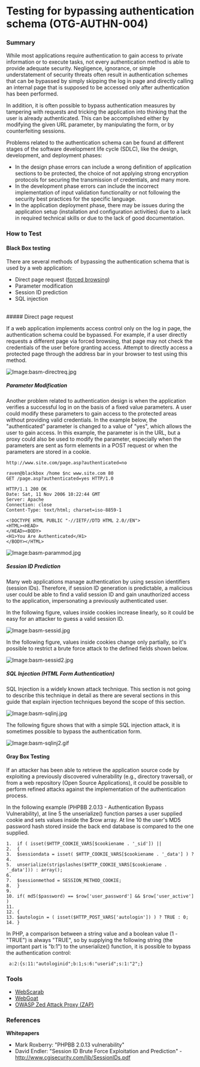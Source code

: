 # Testing for bypassing authentication schema (OTG-AUTHN-004)


### Summary

While most applications require authentication to gain access to private information or to execute tasks, not every authentication method is able to provide adequate security. Negligence, ignorance, or simple understatement of security threats often result in authentication schemes that can be bypassed by simply skipping the log in page and directly calling an internal page that is supposed to be accessed only after authentication has been performed.


In addition, it is often possible to bypass authentication measures by tampering with requests and tricking the application into thinking that the user is already authenticated.  This can be accomplished either by modifying the given URL parameter, by manipulating the form, or by counterfeiting sessions.


Problems related to the authentication schema can be found at different stages of the software development life cycle (SDLC), like the design, development, and deployment phases:
* In the design phase errors can include a wrong definition of application sections to be protected, the choice of not applying strong encryption protocols for securing the transmission of credentials, and many more.
* In the development phase errors can include the incorrect implementation of input validation functionality or not following the security best practices for the specific language.
* In the application deployment phase, there may be issues during the application setup (installation and configuration activities) due to a lack in required technical skills or due to the lack of good documentation.


### How to Test
#### Black Box testing
There are several methods of bypassing the authentication schema that is used by a web application:
* Direct page request ([forced browsing](https://www.owasp.org/index.php/Forced_browsing))
* Parameter modification
* Session ID prediction
* SQL injection

<br>
##### Direct page request

If a web application implements access control only on the log in page, the authentication schema could be bypassed.  For example, if a user directly requests a different page via forced browsing, that page may not check the credentials of the user before granting access. Attempt to directly access a protected page through the address bar in your browser to test using this method.


![Image:basm-directreq.jpg](https://www.owasp.org/images/7/7f/Basm-directreq.jpg)


##### Parameter Modification

Another problem related to authentication design is when the application verifies a successful log in on the basis of a fixed value parameters. A user could modify these parameters to gain access to the protected areas without providing valid credentials. In the example below, the "authenticated" parameter is changed to a value of "yes", which allows the user to gain access.  In this example, the parameter is in the URL, but a proxy could also be used to modify the parameter, especially when the parameters are sent as form elements in a POST request or when the parameters are stored in a cookie.

```
http://www.site.com/page.asp?authenticated=no
```

```
raven@blackbox /home $nc www.site.com 80
GET /page.asp?authenticated=yes HTTP/1.0

HTTP/1.1 200 OK
Date: Sat, 11 Nov 2006 10:22:44 GMT
Server: Apache
Connection: close
Content-Type: text/html; charset=iso-8859-1

<!DOCTYPE HTML PUBLIC "-//IETF//DTD HTML 2.0//EN">
<HTML><HEAD>
</HEAD><BODY>
<H1>You Are Authenticated</H1>
</BODY></HTML>
```

![Image:basm-parammod.jpg](https://www.owasp.org/images/8/8c/Basm-parammod.jpg)


##### Session ID Prediction

Many web applications manage authentication by using session identifiers (session IDs). Therefore, if session ID generation is predictable, a malicious user could be able to find a valid session ID and gain unauthorized access to the application, impersonating a previously authenticated user.


In the following figure, values inside cookies increase linearly, so it could be easy for an attacker to guess a valid session ID.


![Image:basm-sessid.jpg](https://www.owasp.org/images/8/83/Basm-sessid.jpg)


In the following figure, values inside cookies change only partially, so it's possible to restrict a brute force attack to the defined fields shown below.


![Image:basm-sessid2.jpg](https://www.owasp.org/images/f/f4/Basm-sessid2.jpg)


##### SQL Injection (HTML Form Authentication)

SQL Injection is a widely known attack technique. This section is not going to describe this technique in detail as there are several sections in this guide that explain injection techniques beyond the scope of this section.


![Image:basm-sqlinj.jpg](https://www.owasp.org/images/4/46/Basm-sqlinj.jpg)


The following figure shows that with a simple SQL injection attack, it is sometimes possible to bypass the authentication form.


![Image:basm-sqlinj2.gif](https://www.owasp.org/images/d/d1/Basm-sqlinj2.gif)


#### Gray Box Testing

If an attacker has been able to retrieve the application source code by exploiting a previously discovered vulnerability (e.g., directory traversal), or from a web repository (Open Source Applications), it could be possible to perform refined attacks against the implementation of the authentication process.


In the following example (PHPBB 2.0.13 - Authentication Bypass Vulnerability), at line 5 the unserialize() function parses a user supplied cookie and sets values inside the $row array. At line 10 the user's MD5 password hash stored inside the back end database is compared to the one supplied.

```
1.  if ( isset($HTTP_COOKIE_VARS[$cookiename . '_sid']) ||
2.  {
3.  $sessiondata = isset( $HTTP_COOKIE_VARS[$cookiename . '_data'] ) ?
4.
5.  unserialize(stripslashes($HTTP_COOKIE_VARS[$cookiename . '_data'])) : array();
6.
7.  $sessionmethod = SESSION_METHOD_COOKIE;
8.  }
9.
10. if( md5($password) == $row['user_password'] && $row['user_active'] )
11.
12. {
13. $autologin = ( isset($HTTP_POST_VARS['autologin']) ) ? TRUE : 0;
14. }
```


In PHP, a comparison between a string value and a boolean value (1 - "TRUE") is always "TRUE", so by supplying the following string (the important part is "b:1") to the unserialize() function, it is possible to bypass the authentication control:
```
 a:2:{s:11:"autologinid";b:1;s:6:"userid";s:1:"2";}
```

### Tools
* [WebScarab](https://www.owasp.org/index.php/OWASP_WebScarab_Project)
* [WebGoat](https://www.owasp.org/index.php/OWASP_WebGoat_Project)
* [OWASP Zed Attack Proxy (ZAP)](https://www.owasp.org/index.php/OWASP_Zed_Attack_Proxy_Project)


### References
**Whitepapers**<br>
* Mark Roxberry: "PHPBB 2.0.13 vulnerability"
* David Endler: "Session ID Brute Force Exploitation and Prediction" - http://www.cgisecurity.com/lib/SessionIDs.pdf
